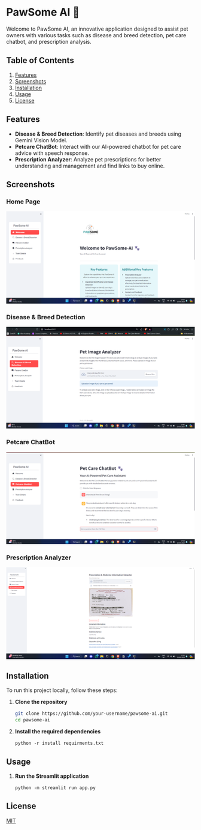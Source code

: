 # PawSome AI 🐾

Welcome to PawSome AI, an innovative application designed to assist pet owners with various tasks such as disease and breed detection, pet care chatbot, and prescription analysis.

## Table of Contents
1. [Features](#features)
2. [Screenshots](#screenshots)
3. [Installation](#installation)
4. [Usage](#usage)
6. [License](#license)

## Features
- **Disease & Breed Detection**: Identify pet diseases and breeds using Gemini Vision Model.
- **Petcare ChatBot**: Interact with our AI-powered chatbot for pet care advice with speech response.
- **Prescription Analyzer**: Analyze pet prescriptions for better understanding and management and find links to buy online.

## Screenshots
### Home Page
![Home Page](homepage.png)

### Disease & Breed Detection
![Disease & Breed Detection](disease_breed.png)

### Petcare ChatBot
![Petcare ChatBot](chatbot.png)

### Prescription Analyzer
![Prescription Analyzer](med.png)

## Installation
To run this project locally, follow these steps:

1. **Clone the repository**
   ```sh
   git clone https://github.com/your-username/pawsome-ai.git
   cd pawsome-ai

2. **Install the required dependencies**

   ```
   python -r install requirments.txt

## Usage


1. **Run the Streamlit application**
   ```
   python -m streamlit run app.py

## License

[MIT](LICENSE.md)
